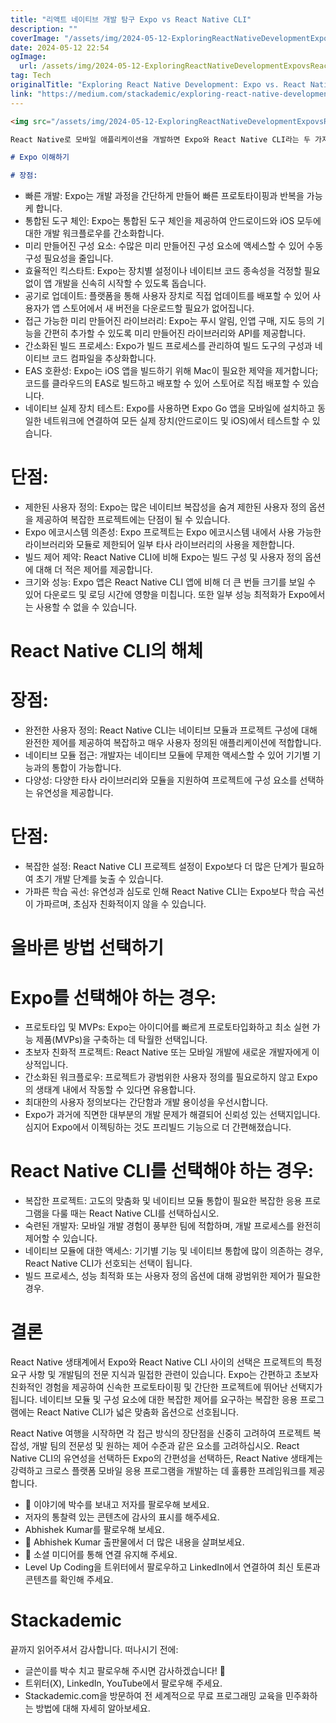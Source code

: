 ```yaml
---
title: "리액트 네이티브 개발 탐구 Expo vs React Native CLI"
description: ""
coverImage: "/assets/img/2024-05-12-ExploringReactNativeDevelopmentExpovsReactNativeCLI_0.png"
date: 2024-05-12 22:54
ogImage: 
  url: /assets/img/2024-05-12-ExploringReactNativeDevelopmentExpovsReactNativeCLI_0.png
tag: Tech
originalTitle: "Exploring React Native Development: Expo vs. React Native CLI"
link: "https://medium.com/stackademic/exploring-react-native-development-expo-vs-react-native-cli-40753b161c94"
---
```



```markdown
<img src="/assets/img/2024-05-12-ExploringReactNativeDevelopmentExpovsReactNativeCLI_0.png" />

React Native로 모바일 애플리케이션을 개발하면 Expo와 React Native CLI라는 두 가지 주요 선택지가 제공됩니다. 각 접근 방식에는 고유한 장단점이 있습니다. 이 블로그 포스트에서는 Expo와 React Native CLI의 중요한 차이점을 탐색하여 프로젝트 요구 사항에 따라 정보에 근거해 결정을 내릴 수 있도록 도와드릴 것입니다.

# Expo 이해하기

# 장점:
```



- 빠른 개발: Expo는 개발 과정을 간단하게 만들어 빠른 프로토타이핑과 반복을 가능케 합니다.
- 통합된 도구 체인: Expo는 통합된 도구 체인을 제공하여 안드로이드와 iOS 모두에 대한 개발 워크플로우를 간소화합니다.
- 미리 만들어진 구성 요소: 수많은 미리 만들어진 구성 요소에 액세스할 수 있어 수동 구성 필요성을 줄입니다.
- 효율적인 킥스타트: Expo는 장치별 설정이나 네이티브 코드 종속성을 걱정할 필요 없이 앱 개발을 신속히 시작할 수 있도록 돕습니다.
- 공기로 업데이트: 플랫폼을 통해 사용자 장치로 직접 업데이트를 배포할 수 있어 사용자가 앱 스토어에서 새 버전을 다운로드할 필요가 없어집니다.
- 접근 가능한 미리 만들어진 라이브러리: Expo는 푸시 알림, 인앱 구매, 지도 등의 기능을 간편히 추가할 수 있도록 미리 만들어진 라이브러리와 API를 제공합니다.
- 간소화된 빌드 프로세스: Expo가 빌드 프로세스를 관리하여 빌드 도구의 구성과 네이티브 코드 컴파일을 추상화합니다.
- EAS 호환성: Expo는 iOS 앱을 빌드하기 위해 Mac이 필요한 제약을 제거합니다; 코드를 클라우드의 EAS로 빌드하고 배포할 수 있어 스토어로 직접 배포할 수 있습니다.
- 네이티브 실제 장치 테스트: Expo를 사용하면 Expo Go 앱을 모바일에 설치하고 동일한 네트워크에 연결하여 모든 실제 장치(안드로이드 및 iOS)에서 테스트할 수 있습니다.

# 단점:

- 제한된 사용자 정의: Expo는 많은 네이티브 복잡성을 숨겨 제한된 사용자 정의 옵션을 제공하여 복잡한 프로젝트에는 단점이 될 수 있습니다.
- Expo 에코시스템 의존성: Expo 프로젝트는 Expo 에코시스템 내에서 사용 가능한 라이브러리와 모듈로 제한되어 일부 타사 라이브러리의 사용을 제한합니다.
- 빌드 제어 제약: React Native CLI에 비해 Expo는 빌드 구성 및 사용자 정의 옵션에 대해 더 적은 제어를 제공합니다.
- 크기와 성능: Expo 앱은 React Native CLI 앱에 비해 더 큰 번들 크기를 보일 수 있어 다운로드 및 로딩 시간에 영향을 미칩니다. 또한 일부 성능 최적화가 Expo에서는 사용할 수 없을 수 있습니다.

# React Native CLI의 해체



# 장점:

- 완전한 사용자 정의: React Native CLI는 네이티브 모듈과 프로젝트 구성에 대해 완전한 제어를 제공하여 복잡하고 매우 사용자 정의된 애플리케이션에 적합합니다.
- 네이티브 모듈 접근: 개발자는 네이티브 모듈에 무제한 액세스할 수 있어 기기별 기능과의 통합이 가능합니다.
- 다양성: 다양한 타사 라이브러리와 모듈을 지원하여 프로젝트에 구성 요소를 선택하는 유연성을 제공합니다.

# 단점:

- 복잡한 설정: React Native CLI 프로젝트 설정이 Expo보다 더 많은 단계가 필요하여 초기 개발 단계를 늦출 수 있습니다.
- 가파른 학습 곡선: 유연성과 심도로 인해 React Native CLI는 Expo보다 학습 곡선이 가파르며, 초심자 친화적이지 않을 수 있습니다.



# 올바른 방법 선택하기

# Expo를 선택해야 하는 경우:

- 프로토타입 및 MVPs: Expo는 아이디어를 빠르게 프로토타입화하고 최소 실현 가능 제품(MVPs)을 구축하는 데 탁월한 선택입니다.
- 초보자 친화적 프로젝트: React Native 또는 모바일 개발에 새로운 개발자에게 이상적입니다.
- 간소화된 워크플로우: 프로젝트가 광범위한 사용자 정의를 필요로하지 않고 Expo의 생태계 내에서 작동할 수 있다면 유용합니다.
- 최대한의 사용자 정의보다는 간단함과 개발 용이성을 우선시합니다.
- Expo가 과거에 직면한 대부분의 개발 문제가 해결되어 신뢰성 있는 선택지입니다. 심지어 Expo에서 이젝팅하는 것도 프리빌드 기능으로 더 간편해졌습니다.

# React Native CLI를 선택해야 하는 경우:



- 복잡한 프로젝트: 고도의 맞춤화 및 네이티브 모듈 통합이 필요한 복잡한 응용 프로그램을 다룰 때는 React Native CLI를 선택하십시오.
- 숙련된 개발자: 모바일 개발 경험이 풍부한 팀에 적합하며, 개발 프로세스를 완전히 제어할 수 있습니다.
- 네이티브 모듈에 대한 액세스: 기기별 기능 및 네이티브 통합에 많이 의존하는 경우, React Native CLI가 선호되는 선택이 됩니다.
- 빌드 프로세스, 성능 최적화 또는 사용자 정의 옵션에 대해 광범위한 제어가 필요한 경우.

# 결론

React Native 생태계에서 Expo와 React Native CLI 사이의 선택은 프로젝트의 특정 요구 사항 및 개발팀의 전문 지식과 밀접한 관련이 있습니다. Expo는 간편하고 초보자 친화적인 경험을 제공하여 신속한 프로토타이핑 및 간단한 프로젝트에 뛰어난 선택지가 됩니다. 네이티브 모듈 및 구성 요소에 대한 복잡한 제어를 요구하는 복잡한 응용 프로그램에는 React Native CLI가 넓은 맞춤화 옵션으로 선호됩니다.

React Native 여행을 시작하면 각 접근 방식의 장단점을 신중히 고려하여 프로젝트 복잡성, 개발 팀의 전문성 및 원하는 제어 수준과 같은 요소를 고려하십시오. React Native CLI의 유연성을 선택하든 Expo의 간편성을 선택하든, React Native 생태계는 강력하고 크로스 플랫폼 모바일 응용 프로그램을 개발하는 데 훌륭한 프레임워크를 제공합니다.



- 👏 이야기에 박수를 보내고 저자를 팔로우해 보세요.
- 저자의 통찰력 있는 콘텐츠에 감사의 표시를 해주세요.
- Abhishek Kumar를 팔로우해 보세요.
- 📰 Abhishek Kumar 출판물에서 더 많은 내용을 살펴보세요.
- 🔔 소셜 미디어를 통해 연결 유지해 주세요.
- Level Up Coding을 트위터에서 팔로우하고 LinkedIn에서 연결하여 최신 토론과 콘텐츠를 확인해 주세요.

# Stackademic

끝까지 읽어주셔서 감사합니다. 떠나시기 전에:

- 글쓴이를 박수 치고 팔로우해 주시면 감사하겠습니다! 👏
- 트위터(X), LinkedIn, YouTube에서 팔로우해 주세요.
- Stackademic.com을 방문하여 전 세계적으로 무료 프로그래밍 교육을 민주화하는 방법에 대해 자세히 알아보세요.